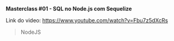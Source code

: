 **Masterclass #01 - SQL no Node.js com Sequelize**

Link do video: https://www.youtube.com/watch?v=Fbu7z5dXcRs

> NodeJS